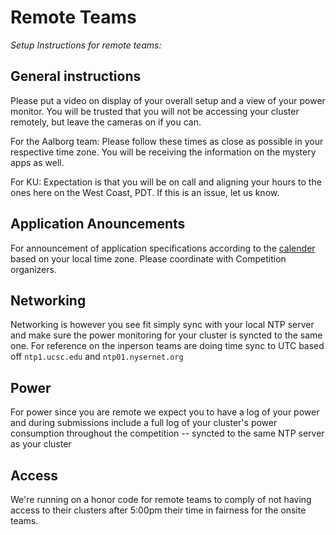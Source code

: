 
# Remote Teams
*Setup Instructions for remote teams:*

## General instructions 

Please put a video on display of your overall setup and a view of your power monitor. You will be trusted that you will not be accessing your cluster remotely, but leave the cameras on if you can.

For the Aalborg team: Please follow these times as close as possible in your respective time zone. You will be receiving the information on the mystery apps as well.

For KU: Expectation is that you will be on call and aligning your hours to the ones here on the West Coast, PDT. If this is an issue, let us know.

## Application Anouncements
For announcement of application specifications according to the [calender](./sched.md) based on your local time zone. Please coordinate with Competition organizers.
## Networking
Networking is however you see fit simply sync with your local NTP server and make sure the power monitoring for your cluster is syncted to the same one. For reference on the inperson teams are doing time sync to UTC based off `ntp1.ucsc.edu` and `ntp01.nysernet.org`

## Power
For power since you are remote we expect you to have a log of your power and during submissions include a full log of your cluster's power consumption throughout the competition -- syncted to the same NTP server as your cluster

## Access
We're running on a honor code for remote teams to comply of not having access to their clusters after 5:00pm their time in fairness for the onsite teams.
